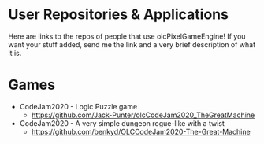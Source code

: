 # User Repositories & Applications

Here are links to the repos of people that use olcPixelGameEngine! If you want your stuff added, send me the link and a very brief description of what it is.

# Games
 * CodeJam2020 - Logic Puzzle game
   * https://github.com/Jack-Punter/olcCodeJam2020_TheGreatMachine
 * CodeJam2020 - A very simple dungeon rogue-like with a twist
   * https://github.com/benkyd/OLCCodeJam2020-The-Great-Machine
